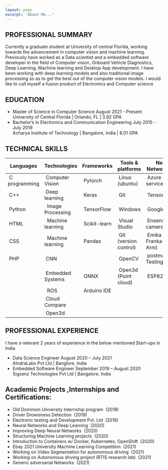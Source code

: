 ```yaml
---
layout: page
excerpt: "About Me..."
---
```


<!-- ## “By far, the greatest danger of Artificial Intelligence is that people conclude too early that they understand it.”  -- Eliezer Yudkowsky -->

## PROFESSIONAL SUMMARY

Currently a graduate student at University of central Florida, working towards the advancement in computer vision and machine learning. Previously have worked as a Data scientist and a embedded software developer in the field of Computer vision, Onboard Vehicle Diagnostics, Deep Learning, Machine learning and Desktop App development. I have been working with deep learning models and also traditional image processing so as to get the best out of the computer vision models. I would like to call myself a fusion product of Electronics and Computer science

## EDUCATION

- Master of Science in Computer Science 	August 2021 - Present<br/>
        University of Central Florida | Orlando, FL | 3.92 GPA<br/>
- Bachelor’s in Electronics and Communication Engineering	July 2015 -  July 2019<br/>
        Acharya Institute of Technology | Bangalore, India | 8.01 GPA<br/>
 
## TECHNICAL SKILLS
| Languages           | Technologies               | Frameworks         |  Tools & platforms          | Neural Network tools        | Hardware |
|----|----|----|----|----|----|
| &nbsp;C programming | &nbsp;Computer Vision      | &nbsp;Pytorch      | &nbsp;Linux (ubuntu)        | &nbsp;Azure Cognito services| &nbsp;Analog and IP Camera  
| &nbsp;C++           | &nbsp;Deep learning        | &nbsp;Keras        | &nbsp;Git                   | &nbsp;Tensorboard           | &nbsp;Arduino 
| &nbsp;Python        | &nbsp; Image Processing    | &nbsp;TensorFlow   | &nbsp;Windows               | &nbsp;Google Colab          | &nbsp;RaspberryPi 
| &nbsp;HTML          | &nbsp; Machine learning    | &nbsp;Scikit-learn | &nbsp;Visual Studio                                       | &nbsp;Ensenso Stero cameras
| &nbsp;CSS           | &nbsp; Machine learning    | &nbsp;Pandas       | &nbsp;Git (version control)                               | &nbsp;Emika Franka(Robotic Arm)   
| &nbsp;PHP           | &nbsp;CNN |                | &nbsp;OpenCV       | &nbsp;postman (API Testing)                               | &nbsp;ESP32
                      | &nbsp;Embedded Systems     | &nbsp;ONNX         | &nbsp;Open3d (Point cloud)                                | &nbsp;ESP8266
                      | &nbsp; ROS                                      | &nbsp;Arduino IDE
                                                                        | &nbsp;Cloud Compare  
                                                                        | &nbsp;Open3d   
                                                                           
                        
## PROFESSIONAL EXPERIENCE                                                  

I have a relevant 2 years of experience in the below mentioned Start-ups in India<br/>
- Data Science Engineer 	 August 2020 – July 2021<br/>
AIndraLabs Pvt Ltd | Banglore, India <br/>
- Embedded Software Engineer 	September 2019 – August 2020<br/>
Sigsenz Technologies Pvt Ltd | Bangalore, India<br/>


## Academic Projects ,Internships and Certifications:

- Old Dominion University Internship program &nbsp;(2018)
- Driver Drowsiness Detection  &nbsp;(2019)
- Electronic testing and Development Pvt. Ltd  &nbsp;(2019)
- Neural Networks and Deep Learning  &nbsp;(2020)
- Improving Deep Neural Networks  &nbsp;(2020)
- Structuring Machine Learning projects  &nbsp;(2020)
- Introduction to Containers w/ Docker, Kubernetes, OpenShift  &nbsp;(2020)
- Ebay 2021 University Machine Learning Competition  &nbsp;(2021)
- Working on Video Segmentation for autonomous driving  &nbsp;(2021)
- Working on Autonomous driving project (RTIS research lab) &nbsp;(2021)
- Generic adversarial Networks &nbsp;(2021)


